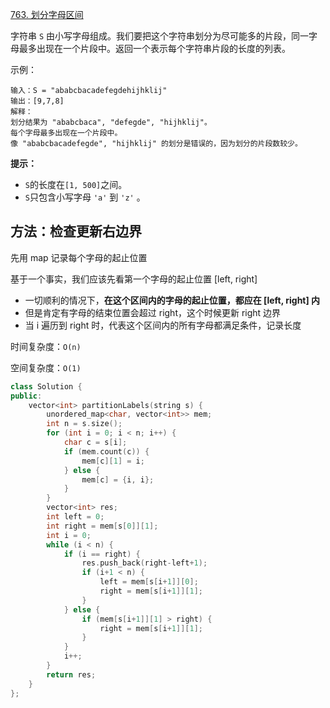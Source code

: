 [763. 划分字母区间](https://leetcode-cn.com/problems/partition-labels/)

字符串 `S` 由小写字母组成。我们要把这个字符串划分为尽可能多的片段，同一字母最多出现在一个片段中。返回一个表示每个字符串片段的长度的列表。

示例：

```
输入：S = "ababcbacadefegdehijhklij"
输出：[9,7,8]
解释：
划分结果为 "ababcbaca", "defegde", "hijhklij"。
每个字母最多出现在一个片段中。
像 "ababcbacadefegde", "hijhklij" 的划分是错误的，因为划分的片段数较少。
```

**提示：**

- `S`的长度在`[1, 500]`之间。
- `S`只包含小写字母 `'a'` 到 `'z'` 。

## 方法：检查更新右边界

先用 map 记录每个字母的起止位置

基于一个事实，我们应该先看第一个字母的起止位置 [left, right]

- 一切顺利的情况下，**在这个区间内的字母的起止位置，都应在 [left, right] 内**
- 但是肯定有字母的结束位置会超过 right，这个时候更新 right 边界
- 当 i 遍历到 right 时，代表这个区间内的所有字母都满足条件，记录长度

时间复杂度：`O(n)`

空间复杂度：`O(1)`


```cpp
class Solution {
public:
    vector<int> partitionLabels(string s) {
        unordered_map<char, vector<int>> mem;
        int n = s.size();
        for (int i = 0; i < n; i++) {
            char c = s[i];
            if (mem.count(c)) {
                mem[c][1] = i;
            } else {
                mem[c] = {i, i};
            }
        }
        vector<int> res;
        int left = 0;
        int right = mem[s[0]][1];
        int i = 0;
        while (i < n) {
            if (i == right) {
                res.push_back(right-left+1);
                if (i+1 < n) {
                    left = mem[s[i+1]][0];
                    right = mem[s[i+1]][1];
                }
            } else {
                if (mem[s[i+1]][1] > right) {
                    right = mem[s[i+1]][1];
                }
            }
            i++;
        }
        return res;
    }
};
```